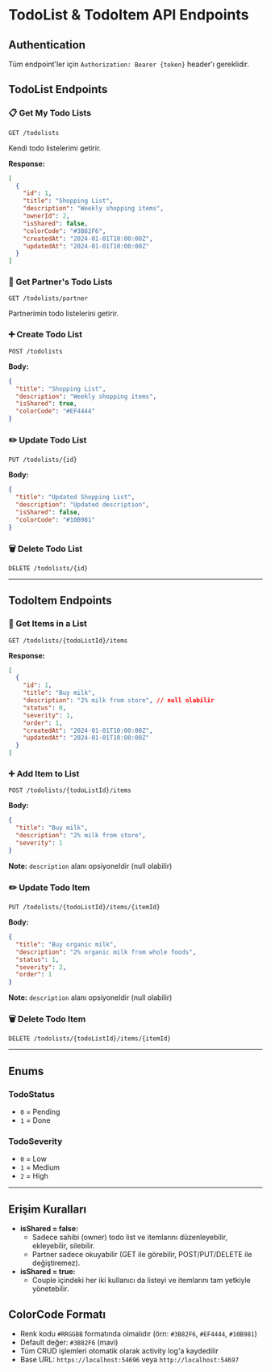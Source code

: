 # TodoList & TodoItem API Endpoints

## Authentication
Tüm endpoint'ler için `Authorization: Bearer {token}` header'ı gereklidir.

## TodoList Endpoints

### 📋 Get My Todo Lists
```
GET /todolists
```
Kendi todo listelerimi getirir.

**Response:**
```json
[
  {
    "id": 1,
    "title": "Shopping List",
    "description": "Weekly shopping items",
    "ownerId": 2,
    "isShared": false,
    "colorCode": "#3B82F6",
    "createdAt": "2024-01-01T10:00:00Z",
    "updatedAt": "2024-01-01T10:00:00Z"
  }
]
```

### 👥 Get Partner's Todo Lists
```
GET /todolists/partner
```
Partnerimin todo listelerini getirir.

### ➕ Create Todo List
```
POST /todolists
```

**Body:**
```json
{
  "title": "Shopping List",
  "description": "Weekly shopping items",
  "isShared": true,
  "colorCode": "#EF4444"
}
```

### ✏️ Update Todo List
```
PUT /todolists/{id}
```

**Body:**
```json
{
  "title": "Updated Shopping List",
  "description": "Updated description",
  "isShared": false,
  "colorCode": "#10B981"
}
```

### 🗑️ Delete Todo List
```
DELETE /todolists/{id}
```

---

## TodoItem Endpoints

### 📝 Get Items in a List
```
GET /todolists/{todoListId}/items
```

**Response:**
```json
[
  {
    "id": 1,
    "title": "Buy milk",
    "description": "2% milk from store", // null olabilir
    "status": 0,
    "severity": 1,
    "order": 1,
    "createdAt": "2024-01-01T10:00:00Z",
    "updatedAt": "2024-01-01T10:00:00Z"
  }
]
```

### ➕ Add Item to List
```
POST /todolists/{todoListId}/items
```

**Body:**
```json
{
  "title": "Buy milk",
  "description": "2% milk from store", 
  "severity": 1
}
```

**Note:** `description` alanı opsiyoneldir (null olabilir)

### ✏️ Update Todo Item
```
PUT /todolists/{todoListId}/items/{itemId}
```

**Body:**
```json
{
  "title": "Buy organic milk",
  "description": "2% organic milk from whole foods",
  "status": 1,
  "severity": 2,
  "order": 1
}
```

**Note:** `description` alanı opsiyoneldir (null olabilir)

### 🗑️ Delete Todo Item
```
DELETE /todolists/{todoListId}/items/{itemId}
```

---

## Enums

### TodoStatus
- `0` = Pending
- `1` = Done

### TodoSeverity  
- `0` = Low
- `1` = Medium
- `2` = High

---

## Erişim Kuralları
- **isShared = false:**
  - Sadece sahibi (owner) todo list ve itemlarını düzenleyebilir, ekleyebilir, silebilir.
  - Partner sadece okuyabilir (GET ile görebilir, POST/PUT/DELETE ile değiştiremez).
- **isShared = true:**
  - Couple içindeki her iki kullanıcı da listeyi ve itemlarını tam yetkiyle yönetebilir.

## ColorCode Formatı
- Renk kodu `#RRGGBB` formatında olmalıdır (örn: `#3B82F6`, `#EF4444`, `#10B981`)
- Default değer: `#3B82F6` (mavi)
- Tüm CRUD işlemleri otomatik olarak activity log'a kaydedilir
- Base URL: `https://localhost:54696` veya `http://localhost:54697` 